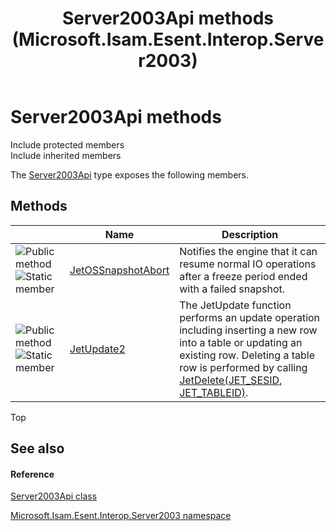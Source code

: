 ﻿---
title: Server2003Api methods (Microsoft.Isam.Esent.Interop.Server2003)
TOCTitle: Server2003Api methods
ms:assetid: Methods.T:Microsoft.Isam.Esent.Interop.Server2003.Server2003Api
ms:mtpsurl: https://msdn.microsoft.com/library/microsoft.isam.esent.interop.server2003.server2003api_methods(v=EXCHG.10)
ms:contentKeyID: 55104095
ms.date: 07/30/2014
ms.topic: article
---

# Server2003Api methods

Include protected members  
Include inherited members  

The [Server2003Api](./server2003api-class.md) type exposes the following members.

## Methods

<table>
<thead>
<tr class="header">
<th> </th>
<th>Name</th>
<th>Description</th>
</tr>
</thead>
<tbody>
<tr class="odd">
<td><img src="../images/dn292146.pubmethod(exchg.10).gif" title="Public method" alt="Public method" /><img src="../images/dn292146.static(exchg.10).gif" title="Static member" alt="Static member" /></td>
<td><a href="dn351279(v=exchg.10).md">JetOSSnapshotAbort</a></td>
<td>Notifies the engine that it can resume normal IO operations after a freeze period ended with a failed snapshot.</td>
</tr>
<tr class="even">
<td><img src="../images/dn292146.pubmethod(exchg.10).gif" title="Public method" alt="Public method" /><img src="../images/dn292146.static(exchg.10).gif" title="Static member" alt="Static member" /></td>
<td><a href="dn351205(v=exchg.10).md">JetUpdate2</a></td>
<td>The JetUpdate function performs an update operation including inserting a new row into a table or updating an existing row. Deleting a table row is performed by calling <a href="dn292131(v=exchg.10).md">JetDelete(JET_SESID, JET_TABLEID)</a>.</td>
</tr>
</tbody>
</table>


Top

## See also

#### Reference

[Server2003Api class](./server2003api-class.md)

[Microsoft.Isam.Esent.Interop.Server2003 namespace](./microsoft.isam.esent.interop.server2003-namespace.md)